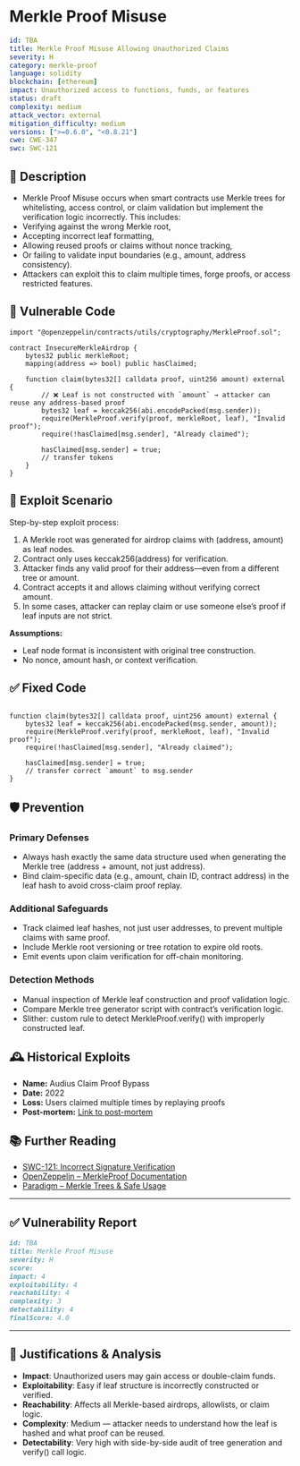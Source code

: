 # Merkle Proof Misuse

```YAML
id: TBA
title: Merkle Proof Misuse Allowing Unauthorized Claims 
severity: H
category: merkle-proof
language: solidity
blockchain: [ethereum]
impact: Unauthorized access to functions, funds, or features
status: draft
complexity: medium
attack_vector: external
mitigation_difficulty: medium
versions: [">=0.6.0", "<0.8.21"]
cwe: CWE-347
swc: SWC-121
```


## 📝 Description

- Merkle Proof Misuse occurs when smart contracts use Merkle trees for whitelisting, access control, or claim validation but implement the verification logic incorrectly. This includes:
- Verifying against the wrong Merkle root,
- Accepting incorrect leaf formatting,
- Allowing reused proofs or claims without nonce tracking,
- Or failing to validate input boundaries (e.g., amount, address consistency).
- Attackers can exploit this to claim multiple times, forge proofs, or access restricted features.

## 🚨 Vulnerable Code

```solidity
import "@openzeppelin/contracts/utils/cryptography/MerkleProof.sol";

contract InsecureMerkleAirdrop {
    bytes32 public merkleRoot;
    mapping(address => bool) public hasClaimed;

    function claim(bytes32[] calldata proof, uint256 amount) external {
        // ❌ Leaf is not constructed with `amount` → attacker can reuse any address-based proof
        bytes32 leaf = keccak256(abi.encodePacked(msg.sender));
        require(MerkleProof.verify(proof, merkleRoot, leaf), "Invalid proof");
        require(!hasClaimed[msg.sender], "Already claimed");

        hasClaimed[msg.sender] = true;
        // transfer tokens
    }
}
```
## 🧪 Exploit Scenario

Step-by-step exploit process:

1. A Merkle root was generated for airdrop claims with (address, amount) as leaf nodes.
2. Contract only uses keccak256(address) for verification.
3. Attacker finds any valid proof for their address—even from a different tree or amount.
4. Contract accepts it and allows claiming without verifying correct amount.
5. In some cases, attacker can replay claim or use someone else’s proof if leaf inputs are not strict.

**Assumptions:**

- Leaf node format is inconsistent with original tree construction.
- No nonce, amount hash, or context verification.

## ✅ Fixed Code

```solidity

function claim(bytes32[] calldata proof, uint256 amount) external {
    bytes32 leaf = keccak256(abi.encodePacked(msg.sender, amount));
    require(MerkleProof.verify(proof, merkleRoot, leaf), "Invalid proof");
    require(!hasClaimed[msg.sender], "Already claimed");

    hasClaimed[msg.sender] = true;
    // transfer correct `amount` to msg.sender
}
```

## 🛡️ Prevention

### Primary Defenses

- Always hash exactly the same data structure used when generating the Merkle tree (address + amount, not just address).
- Bind claim-specific data (e.g., amount, chain ID, contract address) in the leaf hash to avoid cross-claim proof replay.

### Additional Safeguards

- Track claimed leaf hashes, not just user addresses, to prevent multiple claims with same proof.
- Include Merkle root versioning or tree rotation to expire old roots.
- Emit events upon claim verification for off-chain monitoring.

### Detection Methods

- Manual inspection of Merkle leaf construction and proof validation logic.
- Compare Merkle tree generator script with contract’s verification logic.
- Slither: custom rule to detect MerkleProof.verify() with improperly constructed leaf.

## 🕰️ Historical Exploits

- **Name:** Audius Claim Proof Bypass 
- **Date:** 2022 
- **Loss:** Users claimed multiple times by replaying proofs 
- **Post-mortem:** [Link to post-mortem](https://rekt.news/audius-rekt/) 


## 📚 Further Reading

- [SWC-121: Incorrect Signature Verification](https://swcregistry.io/docs/SWC-121) 
- [OpenZeppelin – MerkleProof Documentation](https://docs.openzeppelin.com/contracts/4.x/api/utils#MerkleProof) 
- [Paradigm – Merkle Trees & Safe Usage](https://research.paradigm.xyz/MerkleDrop) 

---

## ✅ Vulnerability Report 

```markdown
id: TBA
title: Merkle Proof Misuse 
severity: H
score:
impact: 4         
exploitability: 4 
reachability: 4   
complexity: 3     
detectability: 4  
finalScore: 4.0
```

---

## 📄 Justifications & Analysis

- **Impact**: Unauthorized users may gain access or double-claim funds.
- **Exploitability**: Easy if leaf structure is incorrectly constructed or verified.
- **Reachability**: Affects all Merkle-based airdrops, allowlists, or claim logic.
- **Complexity**: Medium — attacker needs to understand how the leaf is hashed and what proof can be reused.
- **Detectability**: Very high with side-by-side audit of tree generation and verify() call logic.
